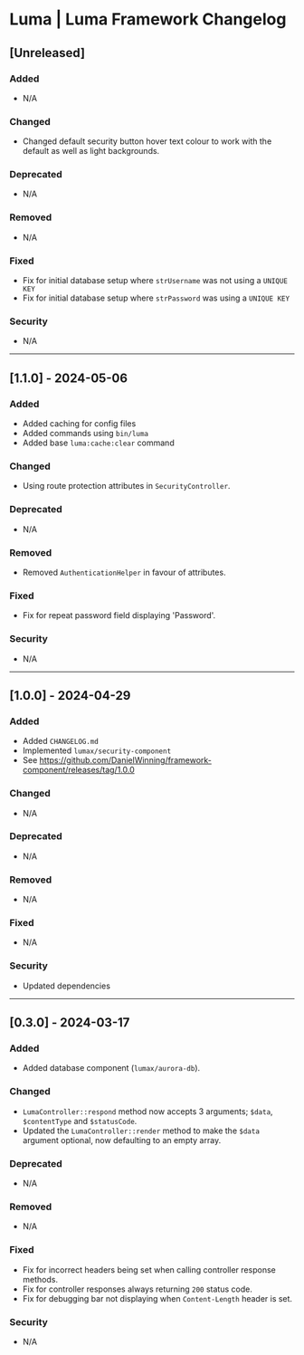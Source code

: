 # Luma | Luma Framework Changelog

## [Unreleased]
### Added
- N/A

### Changed
- Changed default security button hover text colour to work with the default as well as light backgrounds.

### Deprecated
- N/A

### Removed
- N/A

### Fixed
- Fix for initial database setup where `strUsername` was not using a `UNIQUE KEY`
- Fix for initial database setup where `strPassword` was using a `UNIQUE KEY`

### Security
- N/A

---

## [1.1.0] - 2024-05-06
### Added
- Added caching for config files
- Added commands using `bin/luma`
- Added base `luma:cache:clear` command

### Changed
- Using route protection attributes in `SecurityController`.

### Deprecated
- N/A

### Removed
- Removed `AuthenticationHelper` in favour of attributes.

### Fixed
- Fix for repeat password field displaying 'Password'.

### Security
- N/A

---

## [1.0.0] - 2024-04-29
### Added
- Added `CHANGELOG.md`
- Implemented `lumax/security-component`
- See https://github.com/DanielWinning/framework-component/releases/tag/1.0.0

### Changed
- N/A

### Deprecated
- N/A

### Removed
- N/A

### Fixed
- N/A

### Security
- Updated dependencies

---

## [0.3.0] - 2024-03-17
### Added
- Added database component (`lumax/aurora-db`).

### Changed
- `LumaController::respond` method now accepts 3 arguments; `$data`, `$contentType` and `$statusCode`.
- Updated the `LumaController::render` method to make the `$data` argument optional, now defaulting to an empty array.

### Deprecated
- N/A

### Removed
- N/A

### Fixed
- Fix for incorrect headers being set when calling controller response methods.
- Fix for controller responses always returning `200` status code.
- Fix for debugging bar not displaying when `Content-Length` header is set.

### Security
- N/A